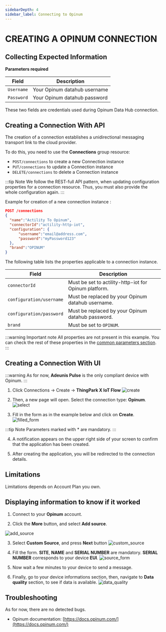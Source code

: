 ```yaml
---
sidebarDepth: 4
sidebar_label: Connecting to Opinum
---
```


# CREATING A OPINUM CONNECTION

## Collecting Expected Information

**Parameters required**

| Field | Description |
| ------ | ----------- |
| ```Username``` | Your Opinum datahub username |
| ```Password``` | Your Opinum datahub password |

These two fields are credentials used during Opinum Data Hub connection.

## Creating a Connection With API

The creation of a connection establishes a unidirectional messaging transport link to the cloud provider.

To do this, you need to use the **Connections** group resource:
*	`POST/connections` to create a new Connection instance
*	`PUT/connections` to update a Connection instance
*	`DELETE/connections` to delete a Connection instance


:::tip Note
We follow the REST-full API pattern, when updating configuration properties for a connection resource. Thus, you must also provide the whole configuration again.
:::

Example for creation of a new connection instance :

```json
POST /connections
{
  "name":"Actility To Opinum",
  "connectorId":"actility-http-iot",
  "configuration": {
      "username":"email@address.com",
      "password":"myPassword123"
  },
  "brand":"OPINUM"
}
```

The following table lists the properties applicable to a connection instance.

| Field | Description |
| ------ | ----------- |
| ```connectorId``` | Must be set to actility-http-iot for Opinum platform. |
| ```configuration/username``` | Must be replaced by your Opinum datahub username. |
| ```configuration/password``` | Must be replaced by your Opinum datahub password. |
| ```brand``` | Must be set to ```OPINUM```. |

:::warning Important note
All properties are not present in this example. You can check the rest of these properties in the [common parameters section](../../../Getting_Started/Setting_Up_A_Connection_instance/About_connections.html#common-parameters).
:::

## Creating a Connection With UI

:::warning
As for now, **Adeunis Pulse**  is the only compliant device with Opinum.
:::

1. Click Connections -&gt; Create -&gt; **ThingPark X IoT Flow**
![create](images/create.png)


2. Then, a new page will open. Select the connection type: **Opinum**.
![select](images/select.png)

3. Fill in the form as in the example below and click on **Create**.
![filled_form](images/filled_form.png)

:::tip Note
Parameters marked with * are mandatory.
:::

4. A notification appears on the upper right side of your screen to confirm that the application has been created.

5. After creating the application, you will be redirected to the connection details.

## Limitations

Limitations depends on Account Plan you own.

## Displaying information to know if it worked

1.	Connect to your **Opinum** account.

2.	Click the **More** button, and select **Add source**.

![add_source](images/add_source.png)

3. Select **Custom Source**, and press **Next** button
![custom_source](images/custom_source.png)

4. Fill the form. **SITE**, **NAME** and **SERIAL NUMBER** are mandatory. **SERIAL NUMBER** corresponds to your device **EUI**.
![source_form](images/source_form.png)

5. Now wait a few minutes to your device to send a message.

6. Finally, go to your device informations section, then, navigate to **Data quality** section, to see if data is available.
![data_quality](images/data_quality.png)

## Troubleshooting

As for now, there are no detected bugs.

* Opinum documentation: [https://docs.opinum.com/](https://docs.opinum.com/)
